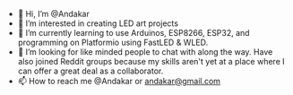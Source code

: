- 👋 Hi, I’m @Andakar
- 👀 I’m interested in creating LED art projects
- 🌱 I’m currently learning to use Arduinos, ESP8266, ESP32, and programming on Platformio using FastLED & WLED. 
- 💞️ I’m looking for like minded people to chat with along the way. Have also joined Reddit groups because my skills aren't yet at a place where I can offer a great deal as a collaborator. 
- 📫 How to reach me @Andakar or andakar@gmail.com

<!---
Andakar/Andakar is a ✨ special ✨ repository because its `README.md` (this file) appears on your GitHub profile.
You can click the Preview link to take a look at your changes.
--->
